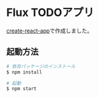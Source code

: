 Flux TODOアプリ
===============

[create-react-app](https://github.com/facebookincubator/create-react-app)で作成しました。

## 起動方法

```sh
# 依存パッケージのインストール
$ npm install

# 起動
$ npm start
```

